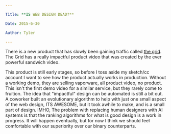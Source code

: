 ```yaml
---

Title: **IS WEB DESIGN DEAD?**

Date: 2015-6-30

Author: Tyler

---
```


There is a new product that has slowly been gaining traffic called [the grid](https://thegrid.io/). The Grid has a really impactful product video that was created by the ever powerful sandwich video.

This product is still early stages, so before I toss aside my sketch/cc account I want to see how the product actually works in production. Without a working demo, they are selling vaporware, all product video, no product. This isn\'t the first demo video for a similar service, but they rarely come to fruition. The idea that \"impactful\" design can be automated is still a bit out. A coworker built an evolutionary algorithm to help with just one small aspect of the web design, ITS AWESOME, but it took awhile to make, and is a small part of design. IMHO, The problem with replacing human designers with AI systems is that the ranking algorithms for what is good design is a work in progress. It will happen eventually, but for now I think we should feel comfortable with our superiority over our binary counterparts.